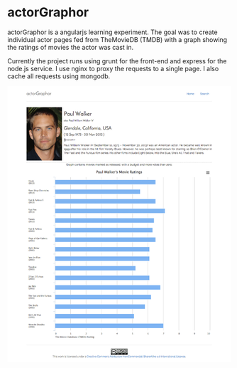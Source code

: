 actorGraphor
============

actorGraphor is a angularjs learning experiment. The goal was to create individual actor pages fed
from TheMovieDB (TMDB) with a graph showing the ratings of movies the actor was cast in.

Currently the project runs using grunt for the front-end and express for the node.js service.  I use
nginx to proxy the requests to a single page.  I also cache all requests using mongodb.

![Alt text](https://raw.githubusercontent.com/pjobson/actorGraphor/master/app/images/actor_graphor_demo_page.jpg)
